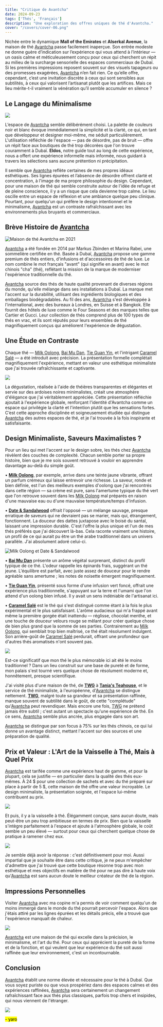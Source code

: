 ```yaml
---
title: "Critique de Avantcha"  
date: 2024-09-23  
tags: ['Thés', 'Français']  
description: "Une exploration des offres uniques de thé d'Avantcha."
cover: "/covers/cover-06.png"
---
```


Nichée entre le dynamique **Mall of the Emirates** et **Alserkal Avenue**, la maison de thé [Avantcha](https://avantcha.com/) passe facilement inaperçue. Son entrée modeste ne donne guère d’indication sur l’expérience qui vous attend à l’intérieur — un oasis calme et méticuleusement conçu pour ceux qui cherchent un répit au milieu de la surcharge sensorielle des espaces commerciaux de Dubaï. Si les premières impressions reposent souvent sur des visuels tapageurs ou des promesses exagérées, [Avantcha](https://avantcha.com/) n’en fait rien. Ce qu’elle offre, cependant, c’est une invitation discrète à ceux qui sont sensibles aux subtilités, à ceux qui valorisent l’artisanat plutôt que les artifices. Mais ce lieu mérite-t-il vraiment la vénération qu’il semble accumuler en silence ?

## Le Langage du Minimalisme

![](image.png)

L’espace de [Avantcha](https://avantcha.com/) semble délibérément choisi. La palette de couleurs noir et blanc évoque immédiatement la simplicité et la clarté, ce qui, en tant que développeur et designer moi-même, me séduit particulièrement. L'utilisation réfléchie de l'espace — pas de désordre, pas de bruit — offre un répit face aux boutiques de thé trop décorées que l'on trouve couramment à Dubaï. **Eldos**, notre guide tout au long de cette expérience, nous a offert une expérience informelle mais informée, nous guidant à travers les sélections sans aucune prétention ni précipitation.

Il semble que [Avantcha](https://avantcha.com/) reflète certaines de mes propres idéaux esthétiques. Ses lignes épurées et l’absence de désordre offrent clarté et concentration, à l'image de ma propre philosophie du design. Cependant, pour une maison de thé qui semble construite autour de l'idée de refuge et de pleine conscience, il y a un risque que cela devienne trop calme. Le lieu oscille entre un espace de réflexion et une ambiance quelque peu clinique. Pourtant, pour quelqu'un qui préfère le design intentionnel et le minimalisme, [Avantcha](https://avantcha.com/) est un contraste rafraîchissant avec les environnements plus bruyants et commerciaux.

## Brève Histoire de [Avantcha](https://avantcha.com/)

![Maison de thé Avantcha en 2021](image-80.png)

[Avantcha](https://avantcha.com/) a été fondée en 2014 par Markus Zbinden et Marina Rabei, une sommelière certifiée en thé. Basée à Dubaï, [Avantcha](https://avantcha.com/) propose une gamme premium de thés entiers, d'infusions et d'accessoires de thé de luxe. Le nom combine le mot français "avant" (qui signifie en avant) avec le mot chinois "cha" (thé), reflétant la mission de la marque de moderniser l'expérience traditionnelle du thé.

[Avantcha](https://avantcha.com/) source des thés de haute qualité provenant de diverses régions du monde, qu'elle mélange dans ses installations à Dubaï. La marque met l'accent sur la durabilité, utilisant des ingrédients biologiques et des emballages biodégradables. Au fil des ans, [Avantcha](https://avantcha.com/) s'est développée à l'international, avec des bureaux à Londres, en Suisse et à Bangkok. Elle fournit des hôtels de luxe comme le Four Seasons et des marques telles que Cartier et Gucci. Leur collection de thés comprend plus de 100 types de thés en vrac, et ils sont réputés pour leurs ensembles de thé magnifiquement conçus qui améliorent l'expérience de dégustation.

## Une Étude en Contraste

Chaque thé — [Milk Oolong](https://avantcha.com/product/milk-oolong/), [Bai Mu Dan](https://avantcha.com/product/organic-white-peony-bai-mu-dan/), [Tie Guan Yin](https://avantcha.com/product/tie-guan-yin/), et l'intrigant [Caramel Salé](https://avantcha.com/product/velvet-salted-caramel/) — a été introduit avec précision. La présentation formelle complétait magnifiquement l'expérience, mettant en valeur une esthétique minimaliste que j'ai trouvée rafraîchissante et captivante.

![](image-81.png)

La dégustation, réalisée à l'aide de théières transparentes et élégantes et servie sur des ardoises noires minimalistes, créait une atmosphère d'élégance que j'ai véritablement appréciée. Cette présentation réfléchie ajoutait à l'expérience globale, renforçant l'identité d'Avantcha comme un espace qui privilégie la clarté et l'intention plutôt que les sensations fortes. C’est cette approche disciplinée et soigneusement étudiée qui distingue [Avantcha](https://avantcha.com/) des autres espaces de thé, et je l'ai trouvée à la fois inspirante et satisfaisante.

## Design Minimaliste, Saveurs Maximalistes ?

Pour un lieu qui met l'accent sur le design sobre, les thés chez [Avantcha](https://avantcha.com/) révèlent des couches de complexité. Chacun semble porter sa propre histoire, bien que je me sois souvent retrouvé à vouloir en apprendre davantage au-delà du simple goût.

• **[Milk Oolong](https://avantcha.com/product/milk-oolong/)**, par exemple, arrive dans une teinte jaune vibrante, offrant un parfum crémeux qui laisse entrevoir une richesse. La saveur, ronde et bien définie, est l'un des meilleurs exemples d'oolong que j'ai rencontrés dans cette région — sa crème est pure, sans l'amertume typique du thé vert que l'on retrouve souvent dans les [Milk Oolong](https://avantcha.com/product/milk-oolong/) mal préparés en raison d'une mauvaise eau ou d'une mauvaise température/temps d'infusion.

• **[Date & Sandalwood](https://avantcha.com/product/dates-sandalwood-tin/)** offrait l'opposé — un mélange sauvage, presque erratique de saveurs qui ne devraient pas se marier, mais qui, étrangement, fonctionnent. La douceur des dattes juxtapose avec le boisé du santal, laissant une impression durable. C'est l'offre la plus unique et l'un de mes thés préférés que j'ai découvert là-bas. Cela raconte vraiment une histoire, un profil de ce qui aurait pu être un thé arabe traditionnel dans un univers parallèle. J'ai absolument adoré celui-ci.

![Milk Oolong et Date & Sandalwood](image-82.png)

• **[Bai Mu Dan](https://avantcha.com/product/organic-white-peony-bai-mu-dan/)** présente un arôme végétal surprenant, distinct du profil typique de ce thé. L'odeur rappelle les épinards frais, suggérant un thé jeune. L'équilibre est parfait, avec juste assez de douceur pour le rendre agréable sans amertume ; les notes de noisette émergent magnifiquement.

• **[Tie Guan Yin](https://avantcha.com/product/tie-guan-yin/)**, présenté sous forme d'une infusion vert foncé, offrait une expérience plus traditionnelle, s'appuyant sur la terre et l'umami que l'on attend d'un oolong bien infusé. Il y avait un sens indéniable de l'artisanat ici.

• **[Caramel Salé](https://avantcha.com/product/velvet-salted-caramel/)** est le thé qui s'est distingué comme étant à la fois le plus expérimental et le plus satisfaisant. L'arôme audacieux qui m'a frappé avant même la première gorgée était inattendu — réglisse, chocolat menthe, et une touche de douceur velours rouge se mêlant pour créer quelque chose de bien plus grand que la somme de ses parties. Contrairement au [Milk Oolong](https://avantcha.com/product/milk-oolong/), qui semblait trop bien maîtrisé, ce thé était résolument indulgent. Son arrière-goût de [Caramel Salé](https://avantcha.com/product/velvet-salted-caramel/) perdurait, offrant une profondeur que d'autres thés aromatisés n'ont souvent pas.

![](image-84.png) 

Est-ce significatif que mon thé le plus mémorable ici ait été le moins traditionnel ? Dans un lieu construit sur une base de pureté et de forme, mon palais s'est tourné vers quelque chose de résolument moderne et, honnêtement, presque scientifique.

J'ai visité plus d'une maison de thé, de **[TWG](https://twgtea.com/)** à **[Tania's Teahouse](https://www.taniasteahouse.com/)**, et le service de thé minimaliste, à l'européenne, d'[Avantcha](https://avantcha.com/) se distingue nettement. **[TWG](https://twgtea.com/)**, malgré toute sa grandeur et sa présentation raffinée, manque souvent de subtilité dans le goût, de cette "complétude" qu'[Avantcha](https://avantcha.com/) peut revendiquer. Mais encore une fois, [TWG](https://twgtea.com/) ne prétend jamais être subtil ; c'est autant un spectacle qu'une expérience de thé. En ce sens, [Avantcha](https://avantcha.com/) semble plus ancrée, plus engagée dans son art.

[Avantcha](https://avantcha.com/) se distingue par son focus à 75% sur les thés chinois, ce qui lui donne un avantage distinct, mettant l'accent sur des sources et une préparation de qualité.

## Prix et Valeur : L'Art de la Vaisselle à Thé, Mais à Quel Prix

[Avantcha](https://avantcha.com/) est tarifée comme une expérience haut de gamme, et pour la plupart, cela se justifie — en particulier dans la qualité des thés eux-mêmes. À 24 $ pour une collection de sachets et avec du thé préparé sur place à partir de 5 $, cette maison de thé offre une valeur incroyable. Le design minimaliste, la présentation soignée, et l'espace lui-même contribuent au prix.

![](image-86.png)

Et puis, il y a la vaisselle à thé. Élégamment conçue, sans aucun doute, mais peut-être un peu trop ambitieuse en termes de prix. Bien que la vaisselle s'intègre parfaitement à l'espace et ajoute à l'atmosphère globale, le coût semble un peu élevé — surtout pour ceux qui cherchent quelque chose de pratique à ramener chez eux.

![](image-89.png)

Je semble déjà avoir la réponse : c'est définitivement pour moi. Aussi impartial que je souhaite être dans cette critique, je ne peux m'empêcher d'admettre que j'ai trouvé que cette boutique résonne trop avec mon esthétique et mes objectifs en matière de thé pour ne pas dire à haute voix qu'[Avantcha](https://avantcha.com/) est sans aucun doute le meilleur créateur de thé de la région.

## Impressions Personnelles

Visiter [Avantcha](https://avantcha.com/) avec ma copine m'a permis de voir comment quelqu'un de moins immergé dans le monde du thé pourrait percevoir l'espace. Alors que j'étais attiré par les lignes épurées et les détails précis, elle a trouvé que l'expérience manquait de chaleur.

![](image-87.png)

[Avantcha](https://avantcha.com/) est une maison de thé qui excelle dans la précision, le minimalisme, et l'art du thé. Pour ceux qui apprécient la pureté de la forme et de la fonction, et qui veulent que leur expérience du thé soit aussi raffinée que leur environnement, c'est un incontournable.

## Conclusion

[Avantcha](https://avantcha.com/) établit une norme élevée et nécessaire pour le thé à Dubaï. Que vous soyez puriste ou que vous prospériez dans des espaces calmes et des expériences raffinées, [Avantcha](https://avantcha.com/) sera certainement un changement rafraîchissant face aux thés plus classiques, parfois trop chers et insipides, qui nous viennent de l'étranger.

![](image-88.png)

<mark>- yaro</mark>
